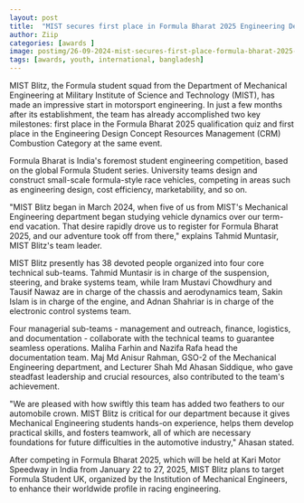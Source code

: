 ```yaml
---
layout: post
title:  "MIST secures first place in Formula Bharat 2025 Engineering Design CRM"
author: Ziip
categories: [awards ]
image: postimg/26-09-2024-mist-secures-first-place-formula-bharat-2025-engineering-design-crm.png
tags: [awards, youth, international, bangladesh]
---
```


MIST Blitz, the Formula student squad from the Department of Mechanical Engineering at Military Institute of Science and Technology (MIST), has made an impressive start in motorsport engineering. In just a few months after its establishment, the team has already accomplished two key milestones: first place in the Formula Bharat 2025 qualification quiz and first place in the Engineering Design Concept Resources Management (CRM) Combustion Category at the same event.

Formula Bharat is India's foremost student engineering competition, based on the global Formula Student series. University teams design and construct small-scale formula-style race vehicles, competing in areas such as engineering design, cost efficiency, marketability, and so on. 

"MIST Blitz began in March 2024, when five of us from MIST's Mechanical Engineering department began studying vehicle dynamics over our term-end vacation. That desire rapidly drove us to register for Formula Bharat 2025, and our adventure took off from there," explains Tahmid Muntasir, MIST Blitz's team leader. 

MIST Blitz presently has 38 devoted people organized into four core technical sub-teams. Tahmid Muntasir is in charge of the suspension, steering, and brake systems team, while Iram Mustavi Chowdhury and Tausif Nawaz are in charge of the chassis and aerodynamics team, Sakin Islam is in charge of the engine, and Adnan Shahriar is in charge of the electronic control systems team.

Four managerial sub-teams - management and outreach, finance, logistics, and documentation - collaborate with the technical teams to guarantee seamless operations. Maliha Farhin and Nazifa Rafa head the documentation team. Maj Md Anisur Rahman, GSO-2 of the Mechanical Engineering department, and Lecturer Shah Md Ahasan Siddique, who gave steadfast leadership and crucial resources, also contributed to the team's achievement. 

"We are pleased with how swiftly this team has added two feathers to our automobile crown. MIST Blitz is critical for our department because it gives Mechanical Engineering students hands-on experience, helps them develop practical skills, and fosters teamwork, all of which are necessary foundations for future difficulties in the automotive industry," Ahasan stated. 

After competing in Formula Bharat 2025, which will be held at Kari Motor Speedway in India from January 22 to 27, 2025, MIST Blitz plans to target Formula Student UK, organized by the Institution of Mechanical Engineers, to enhance their worldwide profile in racing engineering.
